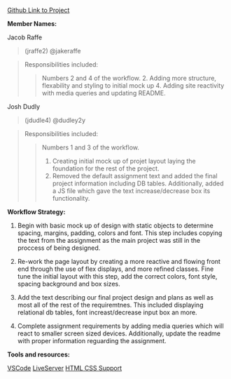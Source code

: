 [Github Link to Project](https://github.com/UIC-CS484/assignment-1---team-project-proposal-team6)

**Member Names:**

Jacob Raffe 

> (jraffe2) @jakeraffe

> Responsibilities included: 
> > Numbers 2 and 4 of the workflow. 
> > 2. Adding more structure, flexability and styling to initial mock up
> > 4. Adding site reactivity with media queries and updating README.


Josh Dudly
> (jdudle4) @dudley2y

> Responsibilities included:
> > Numbers 1 and 3 of the workflow.
> > 1. Creating initial mock up of projet layout laying the foundation for the rest of the project.
> > 3. Removed the default assignment text and added the final project information including DB tables. Additionally, added a JS file which gave the text increase/decrease box its functionality.


**Workflow Strategy:**

1. Begin with basic mock up of design with static objects to determine spacing, margins, padding, colors and font. This step includes copying the text from the assignment as the main project was still in the proccess of being designed. 

2. Re-work the page layout by creating a more reactive and flowing front end through the use of flex displays, and more refined classes. Fine tune the initial layout with this step, add the correct colors, font style, spacing background and box sizes.

3. Add the text describing our final project design and plans as well as most all of the rest of the requiremtnes. This included displaying relational db tables, font increast/decrease input box an more.

4. Complete assignment requirements by adding media queries which will react to smaller screen sized devices. Additionally, update the readme with proper information reguarding the assignment. 

**Tools and resources:**

[VSCode](https://code.visualstudio.com/)
[LiveServer](https://marketplace.visualstudio.com/items?itemName=ritwickdey.LiveServer)
[HTML CSS Support](https://marketplace.visualstudio.com/items?itemName=ecmel.vscode-html-css)
